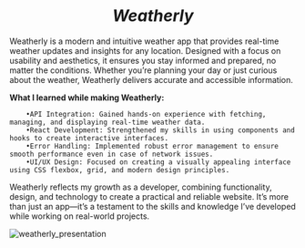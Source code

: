 <h1 align="center"><strong><em>Weatherly</em></strong></h1>

Weatherly is a modern and intuitive weather app that provides real-time weather updates and insights for any location. Designed with a focus on usability and aesthetics, it ensures you stay informed and prepared, no matter the conditions. Whether you’re planning your day or just curious about the weather, Weatherly delivers accurate and accessible information.

**What I learned while making Weatherly:**

        •API Integration: Gained hands-on experience with fetching, managing, and displaying real-time weather data.
        •React Development: Strengthened my skills in using components and hooks to create interactive interfaces.
        •Error Handling: Implemented robust error management to ensure smooth performance even in case of network issues.
        •UI/UX Design: Focused on creating a visually appealing interface using CSS flexbox, grid, and modern design principles.

Weatherly reflects my growth as a developer, combining functionality, design, and technology to create a practical and reliable website. It’s more than just an app—it’s a testament to the skills and knowledge I’ve developed while working on real-world projects.

![weatherly_presentation](https://github.com/user-attachments/assets/98e847ab-d137-445c-a5d1-ab8dd347d18d)
